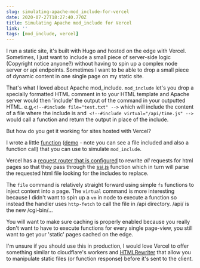 ```yaml
---
slug: simulating-apache-mod_include-for-vercel
date: 2020-07-27T18:27:40.770Z
title: Simulating Apache mod_include for Vercel
link: ''
tags: [mod_include, vercel]
---
```


I run a static site, it's built with Hugo and hosted on the edge with Vercel. Sometimes, I just want to include a small piece of server-side logic (Copyright notice anyone?) without having to spin up a complex node server or api endpoints. Sometimes I want to be able to drop a small piece of dynamic content in one single page on my static site.

That's what I loved about Apache mod_include. `mod_include` let's you drop a specially formatted HTML comment in to your HTML template and Apache server would then 'include' the output of the command in your outputted HTML. e.g,`<!--#include file="test.txt" -->` which will include the content of a file where the include is and&nbsp; `<!--#include virtual="/api/time.js" -->` would call a function and return the output in place of the include.

But how do you get it working for sites hosted with Vercel?

I wrote a little [function](https://github.com/PaulKinlan/vercel-ssi) ([demo](https://ssi.vercel.app/) - note you can see a file included and also a function call) that you can use to simulate `mod_include`.

Vercel has a [request router that is configured](https://github.com/PaulKinlan/vercel-ssi/blob/master/vercel.json#L3) to rewrite *all* requests for html pages so that they pass through the [ssi.js](https://github.com/PaulKinlan/vercel-ssi/blob/master/api/ssi.js) function which in turn will parse the requested html file looking for the includes to replace.

The `file` command is relatively straight forward using simple `fs` functions to inject content into a page. The `virtual` command is more interesting because I didn't want to spin up a `vm` in node to execute a function so instead the handler uses `http-fetch` to call the file in /api directory. /api/ is the new /cgi-bin/...

You will want to make sure caching is properly enabled because you really don't want to have to execute functions for every single page-view, you still want to get your 'static' pages cached on the edge.

I'm unsure if you should use this in production, I would love Vercel to offer something similar to cloudflare's workers and [HTMLRewriter](https://developers.cloudflare.com/workers/reference/apis/html-rewriter/) that allow you to manipulate static files (or function response) before it's sent to the client.
